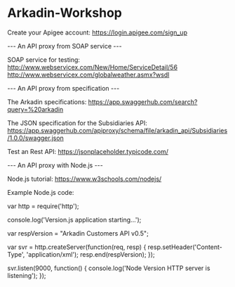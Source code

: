 # Arkadin-Workshop

Create your Apigee account: https://login.apigee.com/sign_up

--- An API proxy from SOAP service ---

SOAP service for testing:
http://www.webservicex.com/New/Home/ServiceDetail/56
http://www.webservicex.com/globalweather.asmx?wsdl

--- An API proxy from specification ---

The Arkadin specifications: https://app.swaggerhub.com/search?query=%20arkadin

The JSON specification for the Subsidiaries API:
https://app.swaggerhub.com/apiproxy/schema/file/arkadin_api/Subsidiaries/1.0.0/swagger.json

Test an Rest API: 
https://jsonplaceholder.typicode.com/

--- An API proxy with Node.js ---

Node.js tutorial: https://www.w3schools.com/nodejs/

Example Node.js code:

var http = require('http');

console.log('Version.js application starting...');

var respVersion = "<?xml version=\"1.0\" encoding=\"UTF-8\"?><root><version>Arkadin Customers API v0.5</version></root>";

var svr = http.createServer(function(req, resp) {
    resp.setHeader('Content-Type', 'application/xml');
    resp.end(respVersion);
});

svr.listen(9000, function() {
    console.log('Node Version HTTP server is listening');
});
